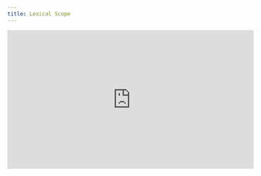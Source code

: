 ```yaml
---
title: Lexical Scope
---
```


<iframe width="560" height="315" src="https://www.youtube.com/embed/7a-1-8Rtah4" title="YouTube video player" frameborder="0" allow="accelerometer; autoplay; clipboard-write; encrypted-media; gyroscope; picture-in-picture" allowfullscreen></iframe>